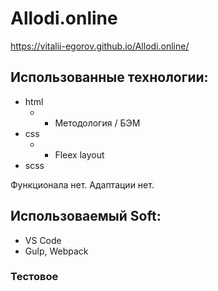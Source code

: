 # Allodi.online

https://vitalii-egorov.github.io/Allodi.online/

## Использованные технологии:

- html
  - - Методология / БЭМ
- css
  - - Fleex layout
- scss

Функционала нет.
Адаптации нет.

## Использоваемый Soft:

- VS Code
- Gulp, Webpack

### Тестовое
